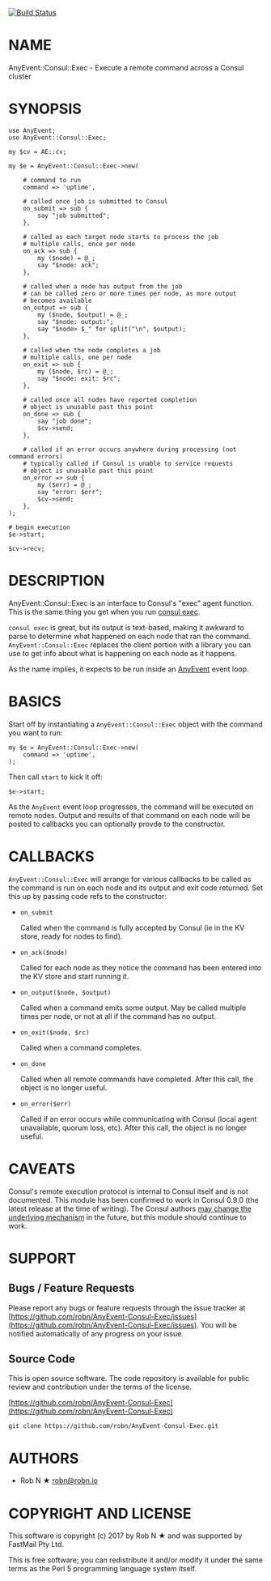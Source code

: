 [![Build Status](https://secure.travis-ci.org/robn/AnyEvent-Consul-Exec.png)](http://travis-ci.org/robn/AnyEvent-Consul-Exec)

# NAME

AnyEvent::Consul::Exec - Execute a remote command across a Consul cluster

# SYNOPSIS

    use AnyEvent;
    use AnyEvent::Consul::Exec;
    
    my $cv = AE::cv;
    
    my $e = AnyEvent::Consul::Exec->new(
        
        # command to run
        command => 'uptime',
        
        # called once job is submitted to Consul
        on_submit => sub {
            say "job submitted";
        },
        
        # called as each target node starts to process the job
        # multiple calls, once per node
        on_ack => sub {
            my ($node) = @_;
            say "$node: ack";
        },
        
        # called when a node has output from the job
        # can be called zero or more times per node, as more output
        # becomes available
        on_output => sub {
            my ($node, $output) = @_;
            say "$node: output:";
            say "$node> $_" for split("\n", $output);
        },
        
        # called when the node completes a job
        # multiple calls, one per node
        on_exit => sub {
            my ($node, $rc) = @_;
            say "$node: exit: $rc";
        },
        
        # called once all nodes have reported completion
        # object is unusable past this point
        on_done => sub {
            say "job done";
            $cv->send;
        },
        
        # called if an error occurs anywhere during processing (not command errors)
        # typically called if Consul is unable to service requests
        # object is unusable past this point
        on_error => sub {
            my ($err) = @_;
            say "error: $err";
            $cv->send;
        },
    );
    
    # begin execution
    $e->start;

    $cv->recv;

# DESCRIPTION

AnyEvent::Consul::Exec is an interface to Consul's "exec" agent function. This
is the same thing you get when you run [consul exec](https://www.consul.io/docs/commands/exec.html).

`consul exec` is great, but its output is text-based, making it awkward to
parse to determine what happened on each node that ran the command.
`AnyEvent::Consul::Exec` replaces the client portion with a library you can
use to get info about what is happening on each node as it happens.

As the name implies, it expects to be run inside an [AnyEvent](https://metacpan.org/pod/AnyEvent) event loop.

# BASICS

Start off by instantiating a `AnyEvent::Consul::Exec` object with the command
you want to run:

    my $e = AnyEvent::Consul::Exec->new(
        command => 'uptime',
    );

Then call `start` to kick it off:

    $e->start;

As the `AnyEvent` event loop progresses, the command will be executed on
remote nodes. Output and results of that command on each node will be posted to
callbacks you can optionally provde to the constructor.

# CALLBACKS

`AnyEvent::Consul::Exec` will arrange for various callbacks to be called as
the command is run on each node and its output and exit code returned. Set this
up by passing code refs to the constructor:

- `on_submit`

    Called when the command is fully accepted by Consul (ie in the KV store, ready
    for nodes to find).

- `on_ack($node)`

    Called for each node as they notice the command has been entered into the KV
    store and start running it.

- `on_output($node, $output)`

    Called when a command emits some output. May be called multiple times per node,
    or not at all if the command has no output.

- `on_exit($node, $rc)`

    Called when a command completes.

- `on_done`

    Called when all remote commands have completed. After this call, the object is
    no longer useful.

- `on_error($err)`

    Called if an error occurs while communicating with Consul (local agent
    unavailable, quorum loss, etc). After this call, the object is no longer
    useful.

# CAVEATS

Consul's remote execution protocol is internal to Consul itself and is not
documented. This module has been confirmed to work in Consul 0.9.0 (the latest
release at the time of writing). The Consul authors [may change the underlying
mechanism](https://github.com/hashicorp/consul/issues/1120) in the future, but
this module should continue to work.

# SUPPORT

## Bugs / Feature Requests

Please report any bugs or feature requests through the issue tracker
at [https://github.com/robn/AnyEvent-Consul-Exec/issues](https://github.com/robn/AnyEvent-Consul-Exec/issues).
You will be notified automatically of any progress on your issue.

## Source Code

This is open source software. The code repository is available for
public review and contribution under the terms of the license.

[https://github.com/robn/AnyEvent-Consul-Exec](https://github.com/robn/AnyEvent-Consul-Exec)

    git clone https://github.com/robn/AnyEvent-Consul-Exec.git

# AUTHORS

- Rob N ★ <robn@robn.io>

# COPYRIGHT AND LICENSE

This software is copyright (c) 2017 by Rob N ★ and was supported by FastMail
Pty Ltd.

This is free software; you can redistribute it and/or modify it under
the same terms as the Perl 5 programming language system itself.

